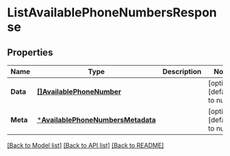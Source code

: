 # ListAvailablePhoneNumbersResponse

## Properties
Name | Type | Description | Notes
------------ | ------------- | ------------- | -------------
**Data** | [**[]AvailablePhoneNumber**](AvailablePhoneNumber.md) |  | [optional] [default to null]
**Meta** | [***AvailablePhoneNumbersMetadata**](AvailablePhoneNumbersMetadata.md) |  | [optional] [default to null]

[[Back to Model list]](../README.md#documentation-for-models) [[Back to API list]](../README.md#documentation-for-api-endpoints) [[Back to README]](../README.md)

